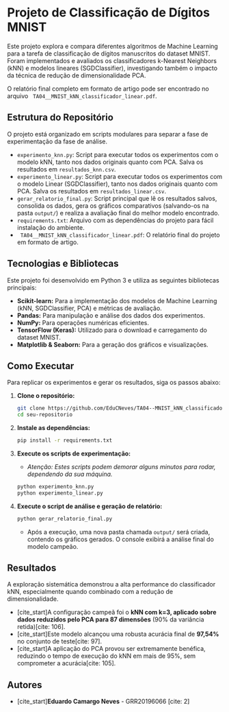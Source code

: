 # Projeto de Classificação de Dígitos MNIST

Este projeto explora e compara diferentes algoritmos de Machine Learning para a tarefa de classificação de dígitos manuscritos do dataset MNIST. Foram implementados e avaliados os classificadores k-Nearest Neighbors (kNN) e modelos lineares (SGDClassifier), investigando também o impacto da técnica de redução de dimensionalidade PCA.

O relatório final completo em formato de artigo pode ser encontrado no arquivo ` TA04__MNIST_kNN_classificador_linear.pdf`.

## Estrutura do Repositório

O projeto está organizado em scripts modulares para separar a fase de experimentação da fase de análise.

-   `experimento_knn.py`: Script para executar todos os experimentos com o modelo kNN, tanto nos dados originais quanto com PCA. Salva os resultados em `resultados_knn.csv`.
-   `experimento_linear.py`: Script para executar todos os experimentos com o modelo Linear (SGDClassifier), tanto nos dados originais quanto com PCA. Salva os resultados em `resultados_linear.csv`.
-   `gerar_relatorio_final.py`: Script principal que lê os resultados salvos, consolida os dados, gera os gráficos comparativos (salvando-os na pasta `output/`) e realiza a avaliação final do melhor modelo encontrado.
-   `requirements.txt`: Arquivo com as dependências do projeto para fácil instalação do ambiente.
-   ` TA04__MNIST_kNN_classificador_linear.pdf`: O relatório final do projeto em formato de artigo.

## Tecnologias e Bibliotecas

Este projeto foi desenvolvido em Python 3 e utiliza as seguintes bibliotecas principais:

-   **Scikit-learn:** Para a implementação dos modelos de Machine Learning (kNN, SGDClassifier, PCA) e métricas de avaliação.
-   **Pandas:** Para manipulação e análise dos dados dos experimentos.
-   **NumPy:** Para operações numéricas eficientes.
-   **TensorFlow (Keras):** Utilizado para o download e carregamento do dataset MNIST.
-   **Matplotlib & Seaborn:** Para a geração dos gráficos e visualizações.

## Como Executar

Para replicar os experimentos e gerar os resultados, siga os passos abaixo:

1.  **Clone o repositório:**
    ```bash
    git clone https://github.com/EduCNeves/TA04--MNIST_kNN_classificador_linear.git
    cd seu-repositorio
    ```

2.  **Instale as dependências:**
    ```bash
    pip install -r requirements.txt
    ```

3.  **Execute os scripts de experimentação:**
    * *Atenção: Estes scripts podem demorar alguns minutos para rodar, dependendo da sua máquina.*

    ```bash
    python experimento_knn.py
    python experimento_linear.py
    ```

4.  **Execute o script de análise e geração de relatório:**
    ```bash
    python gerar_relatorio_final.py
    ```
    * Após a execução, uma nova pasta chamada `output/` será criada, contendo os gráficos gerados. O console exibirá a análise final do modelo campeão.

## Resultados

A exploração sistemática demonstrou a alta performance do classificador kNN, especialmente quando combinado com a redução de dimensionalidade.

-   [cite_start]A configuração campeã foi o **kNN com k=3, aplicado sobre dados reduzidos pelo PCA para 87 dimensões** (90% da variância retida)[cite: 106].
-   [cite_start]Este modelo alcançou uma robusta acurácia final de **97,54%** no conjunto de teste[cite: 97].
-   [cite_start]A aplicação do PCA provou ser extremamente benéfica, reduzindo o tempo de execução do kNN em mais de 95%, sem comprometer a acurácia[cite: 105].

## Autores

-   [cite_start]**Eduardo Camargo Neves** - GRR20196066 [cite: 2]

